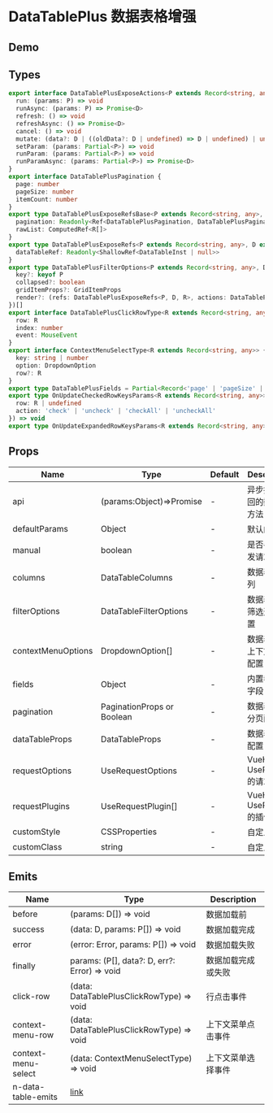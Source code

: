 # DataTablePlus 数据表格增强

## Demo

<demo vue="./demos/data-table-plus.vue" title="DataTablePlus" />

## Types

```ts
export interface DataTablePlusExposeActions<P extends Record<string, any>, D extends Record<string, any>> {
  run: (params: P) => void
  runAsync: (params: P) => Promise<D>
  refresh: () => void
  refreshAsync: () => Promise<D>
  cancel: () => void
  mutate: (data?: D | ((oldData?: D | undefined) => D | undefined) | undefined) => void
  setParam: (params: Partial<P>) => void
  runParam: (params: Partial<P>) => void
  runParamAsync: (params: Partial<P>) => Promise<D>
}
export interface DataTablePlusPagination {
  page: number
  pageSize: number
  itemCount: number
}
export type DataTablePlusExposeRefsBase<P extends Record<string, any>, D extends Record<string, any>, R extends Record<string, any>> = Pick<useRequestResult<D, P[], false, false>, 'loading' | 'data' | 'error' | 'params'> & {
  pagination: Readonly<Ref<DataTablePlusPagination, DataTablePlusPagination>>
  rawList: ComputedRef<R[]>
}
export type DataTablePlusExposeRefs<P extends Record<string, any>, D extends Record<string, any>, R extends Record<string, any>> = DataTablePlusExposeRefsBase<P, D, R> & {
  dataTableRef: Readonly<ShallowRef<DataTableInst | null>>
}
export type DataTablePlusFilterOptions<P extends Record<string, any>, D extends Record<string, any>, R extends Record<string, any>> = (PresetInputOptions & {
  key?: keyof P
  collapsed?: boolean
  gridItemProps?: GridItemProps
  render?: (refs: DataTablePlusExposeRefs<P, D, R>, actions: DataTablePlusExposeActions<P, D>) => VNode
})[]
export interface DataTablePlusClickRowType<R extends Record<string, any>> {
  row: R
  index: number
  event: MouseEvent
}
export interface ContextMenuSelectType<R extends Record<string, any>> {
  key: string | number
  option: DropdownOption
  row?: R
}
export type DataTablePlusFields = Partial<Record<'page' | 'pageSize' | 'filter' | 'sorter' | 'list' | 'count' | 'rowKey', string>>
export type OnUpdateCheckedRowKeysParams<R extends Record<string, any>> = (keys: keyof R[], rows: R[], meta: {
  row: R | undefined
  action: 'check' | 'uncheck' | 'checkAll' | 'uncheckAll'
}) => void
export type OnUpdateExpandedRowKeysParams<R extends Record<string, any>> = (keys: R[]) => void

```

## Props

| Name               | Type                       | Default | Description                    |
| ------------------ | -------------------------- | ------- | ------------------------------ |
| api                | (params:Object)=>Promise   | -       | 异步接口返回的数据的方法       |
| defaultParams      | Object                     | -       | 默认的参数                     |
| manual             | boolean                    | -       | 是否手动触发请求               |
| columns            | DataTableColumns           | -       | 数据表格的列                   |
| filterOptions      | DataTableFilterOptions     | -       | 数据表格的筛选选项配置         |
| contextMenuOptions | DropdownOption[]           | -       | 数据表格的上下文菜单配置       |
| fields             | Object                     | -       | 内置参数的字段                 |
| pagination         | PaginationProps or Boolean | -       | 数据表格的分页配置             |
| dataTableProps     | DataTableProps             | -       | 数据表格的配置                 |
| requestOptions     | UseRequestOptions          | -       | VueHooks UseRequest 的请求配置 |
| requestPlugins     | UseRequestPlugin[]         | -       | VueHooks UseRequest 的插件配置 |
| customStyle        | CSSProperties              | -       | 自定义样式                     |
| customClass        | string                     | -       | 自定义类名                     |

## Emits

| Name                | Type                                                                              | Description        |
| ------------------- | --------------------------------------------------------------------------------- | ------------------ |
| before              | (params: D[]) => void                                                             | 数据加载前         |
| success             | (data: D, params: P[]) => void                                                    | 数据加载完成       |
| error               | (error: Error, params: P[]) => void                                               | 数据加载失败       |
| finally             | params: (P[], data?: D, err?: Error) => void                                      | 数据加载完成或失败 |
| click-row           | (data: DataTablePlusClickRowType) => void                                         | 行点击事件         |
| context-menu-row    | (data: DataTablePlusClickRowType) => void                                         | 上下文菜单点击事件 |
| context-menu-select | (data: ContextMenuSelectType) => void                                             | 上下文菜单选择事件 |
| n-data-table-emits  | [link](https://www.naiveui.com/zh-CN/light/components/data-table#DataTable-Props) |                    |
